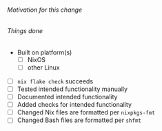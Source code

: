 ###### Motivation for this change


###### Things done

<!-- Please check what applies. Note that these are not hard requirements, especially if they dont seem to be applicable. -->

- Built on platform(s)
  - [ ] NixOS
  - [ ] other Linux
- [ ] `nix flake check` succeeds
- [ ] Tested intended functionality manually
- [ ] Documented intended functionality
- [ ] Added checks for intended functionality
- [ ] Changed Nix files are formatted per `nixpkgs-fmt`
- [ ] Changed Bash files are formatted per `shfmt`
